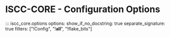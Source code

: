 # ISCC-CORE - Configuration Options

::: iscc_core.options
    options:
        show_if_no_docstring: true
        separate_signature: true
        filters: ["!Config", "!__all__", "!flake_bits"]
